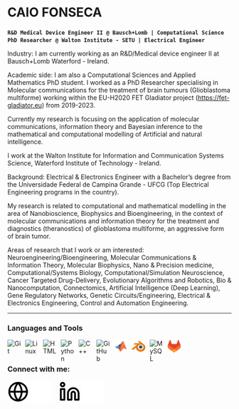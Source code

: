 # CAIO FONSECA

**`R&D Medical Device Engineer II @ Bausch+Lomb | Computational Science PhD Researcher @ Walton Institute - SETU | Electrical Engineer`**

Industry: I am currently working as an R&D/Medical device engineer II at Bausch+Lomb Waterford - Ireland.

Academic side: I am also a Computational Sciences and Applied Mathematics PhD student. 
I worked as a PhD Researcher specialising in Molecular communications for the treatment of brain tumours (Glioblastoma multiforme) working within the EU-H2020 FET Gladiator project (https://fet-gladiator.eu) from 2019-2023.

Currently my research is focusing on the application of molecular communications, information theory and Bayesian inference to the mathematical and computational modelling of Artificial and natural intelligence.

I work at the Walton Institute for Information and Communication Systems Science, Waterford Institute of Technology - Ireland.

Background: Electrical & Electronics Engineer with a Bachelor’s degree from the Universidade Federal de Campina Grande - UFCG (Top Electrical Engineering programs in the country).

My research is related to computational and mathematical modelling in the area of Nanobioscience, Biophysics and Bioengineering, in the context of molecular communications and information theory for the treatment and diagnostics (theranostics) of glioblastoma multiforme, an aggressive form of brain tumor. 


Areas of research that I work or am interested: Neuroengineering/Bioengineering, Molecular Communications & Information Theory, Molecular Biophysics, Nano & Precision medicine, Computational/Systems Biology, Computational/Simulation Neuroscience, Cancer Targeted Drug-Delivery, Evolutionary Algorithms and Robotics, Bio & Nanocomputation, Connectomics, Artificial Intelligence (Deep Learning), Gene Regulatory Networks, Genetic Circuits/Engineering, Electrical & Electronics Engineering, Control and Automation Engineering.

---

### Languages and Tools

<img align="left" alt="Git" width="30px" style="padding-right:10px;" src="https://cdn.jsdelivr.net/gh/devicons/devicon/icons/git/git-original.svg" />
<img align="left" alt="Linux" width="30px" style="padding-right:10px;" src="https://cdn.jsdelivr.net/gh/devicons/devicon/icons/linux/linux-original.svg" />
<img align="left" alt="HTML" width="30px" style="padding-right:10px;" src="https://cdn.jsdelivr.net/gh/devicons/devicon/icons/html5/html5-plain.svg" />
<img align="left" alt="Python" width="30px" style="padding-right:10px;" src="https://cdn.jsdelivr.net/gh/devicons/devicon/icons/python/python-plain.svg" />
<img align="left" alt="C++" width="30px" style="padding-right:10px;" src="https://github.com/isocpp/logos/blob/master/cpp_logo.svg" />
<img align="left" alt="GitHub" width="30px" style="padding-right:10px;" src="https://cdn.jsdelivr.net/gh/devicons/devicon/icons/github/github-original.svg" />
<img align="left" alt="MATLAB" width="30px" style="padding-right:10px;" src="https://github.com/devicons/devicon/blob/v2.16.0/icons/matlab/matlab-original.svg" />
<img align="left" alt="blender" width="30px" style="padding-right:10px;" src="https://github.com/devicons/devicon/blob/v2.16.0/icons/blender/blender-original.svg" />
<img align="left" alt="MySQL" width="30px" style="padding-right:10px;" src="https://cdn.jsdelivr.net/gh/devicons/devicon/icons/mysql/mysql-original.svg" />
<img align="left" alt="gitlab" width="30px" style="padding-right:10px;" src="https://github.com/devicons/devicon/blob/v2.16.0/icons/gitlab/gitlab-original.svg" />
<br />

#

### Connect with me:

[![website](img/globe-light.svg)](https://caiofonseca.netlify.app#gh-light-mode-only)
[![website](img/globe-dark.svg)](https://caiofonseca.netlify.app#gh-dark-mode-only)
&nbsp;&nbsp;
[![website](img/linkedin-light.svg)](https://www.linkedin.com/in/caioqfonseca#gh-light-mode-only)
[![website](img/linkedin-dark.svg)](https://www.linkedin.com/in/caioqfonseca#gh-dark-mode-only)

#

[website]: https://caiofonseca.netlify.app
